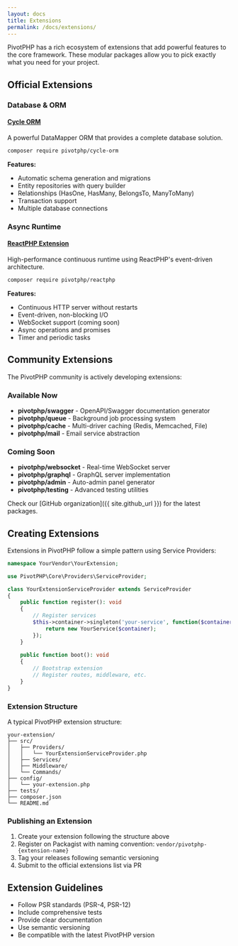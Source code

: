 ```yaml
---
layout: docs
title: Extensions
permalink: /docs/extensions/
---
```


PivotPHP has a rich ecosystem of extensions that add powerful features to the core framework. These modular packages allow you to pick exactly what you need for your project.

## Official Extensions

### Database & ORM

#### [Cycle ORM](/docs/extensions/cycle-orm/)
A powerful DataMapper ORM that provides a complete database solution.

```bash
composer require pivotphp/cycle-orm
```

**Features:**
- Automatic schema generation and migrations
- Entity repositories with query builder
- Relationships (HasOne, HasMany, BelongsTo, ManyToMany)
- Transaction support
- Multiple database connections

### Async Runtime

#### [ReactPHP Extension](/docs/extensions/reactphp/)
High-performance continuous runtime using ReactPHP's event-driven architecture.

```bash
composer require pivotphp/reactphp
```

**Features:**
- Continuous HTTP server without restarts
- Event-driven, non-blocking I/O
- WebSocket support (coming soon)
- Async operations and promises
- Timer and periodic tasks

## Community Extensions

The PivotPHP community is actively developing extensions:

### Available Now

- **pivotphp/swagger** - OpenAPI/Swagger documentation generator
- **pivotphp/queue** - Background job processing system
- **pivotphp/cache** - Multi-driver caching (Redis, Memcached, File)
- **pivotphp/mail** - Email service abstraction

### Coming Soon

- **pivotphp/websocket** - Real-time WebSocket server
- **pivotphp/graphql** - GraphQL server implementation
- **pivotphp/admin** - Auto-admin panel generator
- **pivotphp/testing** - Advanced testing utilities

Check our [GitHub organization]({{ site.github_url }}) for the latest packages.

## Creating Extensions

Extensions in PivotPHP follow a simple pattern using Service Providers:

```php
namespace YourVendor\YourExtension;

use PivotPHP\Core\Providers\ServiceProvider;

class YourExtensionServiceProvider extends ServiceProvider
{
    public function register(): void
    {
        // Register services
        $this->container->singleton('your-service', function($container) {
            return new YourService($container);
        });
    }
    
    public function boot(): void
    {
        // Bootstrap extension
        // Register routes, middleware, etc.
    }
}
```

### Extension Structure

A typical PivotPHP extension structure:

```
your-extension/
├── src/
│   ├── Providers/
│   │   └── YourExtensionServiceProvider.php
│   ├── Services/
│   ├── Middleware/
│   └── Commands/
├── config/
│   └── your-extension.php
├── tests/
├── composer.json
└── README.md
```

### Publishing an Extension

1. Create your extension following the structure above
2. Register on Packagist with naming convention: `vendor/pivotphp-{extension-name}`
3. Tag your releases following semantic versioning
4. Submit to the official extensions list via PR

## Extension Guidelines

- Follow PSR standards (PSR-4, PSR-12)
- Include comprehensive tests
- Provide clear documentation
- Use semantic versioning
- Be compatible with the latest PivotPHP version